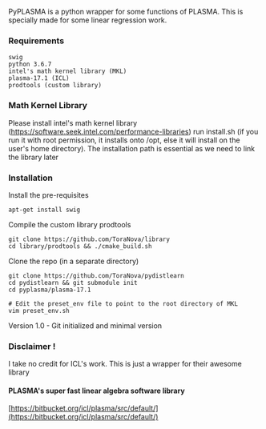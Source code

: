 PyPLASMA is a python wrapper for some functions
of PLASMA. This is specially made for some linear
regression work.

### Requirements

	swig
	python 3.6.7
	intel's math kernel library (MKL)
	plasma-17.1 (ICL)
	prodtools (custom library)

### Math Kernel Library

Please install intel's math kernel library (https://software.seek.intel.com/performance-libraries) 
run install.sh (if you run it with root permission, it installs onto /opt, else it will install on 
the user's home directory). The installation path is essential as we need to link the library later

### Installation

Install the pre-requisites

	apt-get install swig

Compile the custom library prodtools 

	git clone https://github.com/ToraNova/library
	cd library/prodtools && ./cmake_build.sh

Clone the repo (in a separate directory)

	git clone https://github.com/ToraNova/pydistlearn
	cd pydistlearn && git submodule init
	cd pyplasma/plasma-17.1

	# Edit the preset_env file to point to the root directory of MKL
	vim preset_env.sh



Version 1.0 - Git initialized and minimal version

### Disclaimer !
I take no credit for ICL's work. This is just a wrapper for their awesome library

#### PLASMA's super fast linear algebra software library
[https://bitbucket.org/icl/plasma/src/default/](https://bitbucket.org/icl/plasma/src/default/)
